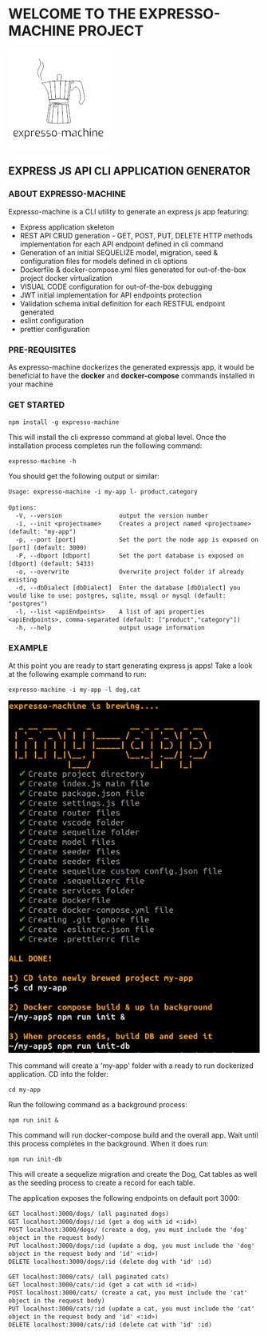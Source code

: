 # WELCOME TO THE EXPRESSO-MACHINE PROJECT

![Expresso machine](./assets/logo.png "Expresso Machine")


## EXPRESS JS API CLI APPLICATION GENERATOR

### ABOUT EXPRESSO-MACHINE

Expresso-machine is a CLI utility to generate an express js app featuring:

* Express application skeleton
* REST API CRUD generation - GET, POST, PUT, DELETE HTTP methods implementation for each API endpoint defined in cli command
* Generation of an initial SEQUELIZE model, migration, seed & configuration files for models defined in cli options
* Dockerfile & docker-compose.yml files generated for out-of-the-box project docker virtualization
* VISUAL CODE configuration for out-of-the-box debugging
* JWT initial implementation for API endpoints protection
* Validation schema initial definition for each RESTFUL endpoint generated
* eslint configuration
* prettier configuration

### PRE-REQUISITES

As expresso-machine dockerizes the generated expressjs app, it would be beneficial to have the **docker** and **docker-compose** commands installed in your machine

### GET STARTED

```
npm install -g expresso-machine
```

This will install the cli expresso command at global level. Once the installation process completes run the following command:

```
expresso-machine -h
```

You should get the following output or similar:

```
Usage: expresso-machine -i my-app l- product,category

Options:
  -V, --version                output the version number
  -i, --init <projectname>     Creates a project named <projectname> (default: "my-app")
  -p, --port [port]            Set the port the node app is exposed on [port] (default: 3000)
  -P, --dbport [dbport]        Set the port database is exposed on [dbport] (default: 5433)
  -o, --overwrite              Overwrite project folder if already existing
  -d, --dbDialect [dbDialect]  Enter the database [dbDialect] you would like to use: postgres, sqlite, mssql or mysql (default: "postgres")
  -l, --list <apiEndpoints>    A list of api properties <apiEndpoints>, comma-separated (default: ["product","category"])
  -h, --help                   output usage information

```

### EXAMPLE

At this point you are ready to start generating express js apps! Take a look at the following example command to run:

```
expresso-machine -i my-app -l dog,cat
```

![terminal screenchot](./assets/terminal.png)

This command will create a 'my-app' folder with a ready to run dockerized application. CD into the folder:

```
cd my-app
```

Run the following command as a background process:

```
npm run init &
```

This command will run docker-compose build and the overall app. Wait until this process completes in the background. When it does run:

```
npm run init-db
```

This will create a sequelize migration and create the Dog, Cat tables as well as the seeding process to create a record for each table.

The application exposes the following endpoints on default port 3000:

```
GET localhost:3000/dogs/ (all paginated dogs)
GET localhost:3000/dogs/:id (get a dog with id <:id>)
POST localhost:3000/dogs/ (create a dog, you must include the 'dog' object in the request body)
PUT localhost:3000/dogs/:id (update a dog, you must include the 'dog' object in the request body and 'id' <:id>)
DELETE localhost:3000/dogs/:id (delete dog with 'id' :id)

```

```
GET localhost:3000/cats/ (all paginated cats)
GET localhost:3000/cats/:id (get a cat with id <:id>)
POST localhost:3000/cats/ (create a cat, you must include the 'cat' object in the request body)
PUT localhost:3000/cats/:id (update a cat, you must include the 'cat' object in the request body and 'id' <:id>)
DELETE localhost:3000/cats/:id (delete cat with 'id' :id)
```